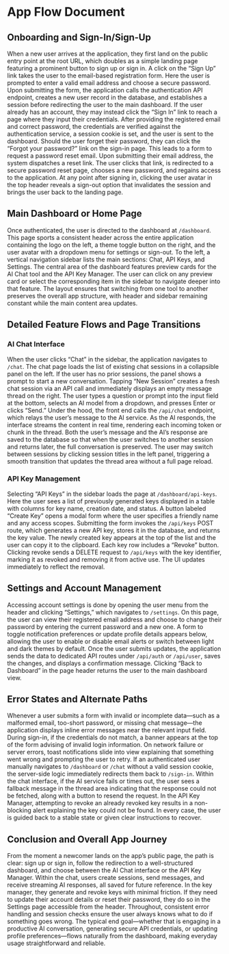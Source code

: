 # App Flow Document

## Onboarding and Sign-In/Sign-Up
When a new user arrives at the application, they first land on the public entry point at the root URL, which doubles as a simple landing page featuring a prominent button to sign up or sign in. A click on the “Sign Up” link takes the user to the email-based registration form. Here the user is prompted to enter a valid email address and choose a secure password. Upon submitting the form, the application calls the authentication API endpoint, creates a new user record in the database, and establishes a session before redirecting the user to the main dashboard. If the user already has an account, they may instead click the “Sign In” link to reach a page where they input their credentials. After providing the registered email and correct password, the credentials are verified against the authentication service, a session cookie is set, and the user is sent to the dashboard. Should the user forget their password, they can click the “Forgot your password?” link on the sign-in page. This leads to a form to request a password reset email. Upon submitting their email address, the system dispatches a reset link. The user clicks that link, is redirected to a secure password reset page, chooses a new password, and regains access to the application. At any point after signing in, clicking the user avatar in the top header reveals a sign-out option that invalidates the session and brings the user back to the landing page.

## Main Dashboard or Home Page
Once authenticated, the user is directed to the dashboard at `/dashboard`. This page sports a consistent header across the entire application containing the logo on the left, a theme toggle button on the right, and the user avatar with a dropdown menu for settings or sign-out. To the left, a vertical navigation sidebar lists the main sections: Chat, API Keys, and Settings. The central area of the dashboard features preview cards for the AI Chat tool and the API Key Manager. The user can click on any preview card or select the corresponding item in the sidebar to navigate deeper into that feature. The layout ensures that switching from one tool to another preserves the overall app structure, with header and sidebar remaining constant while the main content area updates.

## Detailed Feature Flows and Page Transitions
### AI Chat Interface
When the user clicks “Chat” in the sidebar, the application navigates to `/chat`. The chat page loads the list of existing chat sessions in a collapsible panel on the left. If the user has no prior sessions, the panel shows a prompt to start a new conversation. Tapping “New Session” creates a fresh chat session via an API call and immediately displays an empty message thread on the right. The user types a question or prompt into the input field at the bottom, selects an AI model from a dropdown, and presses Enter or clicks “Send.” Under the hood, the front end calls the `/api/chat` endpoint, which relays the user’s message to the AI service. As the AI responds, the interface streams the content in real time, rendering each incoming token or chunk in the thread. Both the user’s message and the AI’s response are saved to the database so that when the user switches to another session and returns later, the full conversation is preserved. The user may switch between sessions by clicking session titles in the left panel, triggering a smooth transition that updates the thread area without a full page reload.

### API Key Management
Selecting “API Keys” in the sidebar loads the page at `/dashboard/api-keys`. Here the user sees a list of previously generated keys displayed in a table with columns for key name, creation date, and status. A button labeled “Create Key” opens a modal form where the user specifies a friendly name and any access scopes. Submitting the form invokes the `/api/keys` POST route, which generates a new API key, stores it in the database, and returns the key value. The newly created key appears at the top of the list and the user can copy it to the clipboard. Each key row includes a “Revoke” button. Clicking revoke sends a DELETE request to `/api/keys` with the key identifier, marking it as revoked and removing it from active use. The UI updates immediately to reflect the removal.

## Settings and Account Management
Accessing account settings is done by opening the user menu from the header and clicking “Settings,” which navigates to `/settings`. On this page, the user can view their registered email address and choose to change their password by entering the current password and a new one. A form to toggle notification preferences or update profile details appears below, allowing the user to enable or disable email alerts or switch between light and dark themes by default. Once the user submits updates, the application sends the data to dedicated API routes under `/api/auth` or `/api/user`, saves the changes, and displays a confirmation message. Clicking “Back to Dashboard” in the page header returns the user to the main dashboard view.

## Error States and Alternate Paths
Whenever a user submits a form with invalid or incomplete data—such as a malformed email, too-short password, or missing chat message—the application displays inline error messages near the relevant input field. During sign-in, if the credentials do not match, a banner appears at the top of the form advising of invalid login information. On network failure or server errors, toast notifications slide into view explaining that something went wrong and prompting the user to retry. If an authenticated user manually navigates to `/dashboard` or `/chat` without a valid session cookie, the server-side logic immediately redirects them back to `/sign-in`. Within the chat interface, if the AI service fails or times out, the user sees a fallback message in the thread area indicating that the response could not be fetched, along with a button to resend the request. In the API Key Manager, attempting to revoke an already revoked key results in a non-blocking alert explaining the key could not be found. In every case, the user is guided back to a stable state or given clear instructions to recover.

## Conclusion and Overall App Journey
From the moment a newcomer lands on the app’s public page, the path is clear: sign up or sign in, follow the redirection to a well-structured dashboard, and choose between the AI Chat interface or the API Key Manager. Within the chat, users create sessions, send messages, and receive streaming AI responses, all saved for future reference. In the key manager, they generate and revoke keys with minimal friction. If they need to update their account details or reset their password, they do so in the Settings page accessible from the header. Throughout, consistent error handling and session checks ensure the user always knows what to do if something goes wrong. The typical end goal—whether that is engaging in a productive AI conversation, generating secure API credentials, or updating profile preferences—flows naturally from the dashboard, making everyday usage straightforward and reliable.